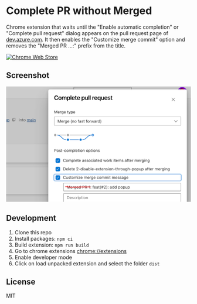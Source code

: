 # Complete PR without Merged

Chrome extension that waits until the "Enable automatic completion" or "Complete pull request" dialog appears
on the pull request page of [dev.azure.com](https://dev.azure.com/).
It then enables the "Customize merge commit" option and removes the "Merged PR ...:" prefix from the title.

[![Chrome Web Store](https://img.shields.io/chrome-web-store/v/djmhpijahmaipeldgjhmibgoppbapmja)](https://chromewebstore.google.com/detail/complete-pr-without-merge/djmhpijahmaipeldgjhmibgoppbapmja)

## Screenshot

![screenshot](./screenshot.png)

## Development

1. Clone this repo
1. Install packages: `npm ci`
1. Build extension: `npm run build`
1. Go to chrome extensions [chrome://extensions](chrome://extensions)
1. Enable developer mode
1. Click on load unpacked extension and select the folder `dist`

## License

MIT
